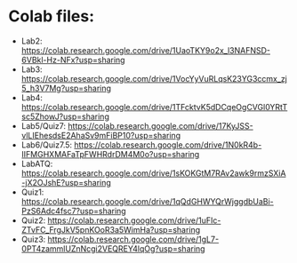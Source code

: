 # Colab files:
- Lab2: https://colab.research.google.com/drive/1UaoTKY9o2x_l3NAFNSD-6VBkl-Hz-NFx?usp=sharing
- Lab3: https://colab.research.google.com/drive/1VocYyVuRLqsK23YG3ccmx_zj5_h3V7Mg?usp=sharing
- Lab4: https://colab.research.google.com/drive/1TFcktvK5dDCqeOgCVGl0YRtTsc5ZhowJ?usp=sharing
- Lab5/Quiz7: https://colab.research.google.com/drive/17KyJSS-vlLIEhesdsE2AhaSv9mFiBP10?usp=sharing
- Lab6/Quiz7.5: https://colab.research.google.com/drive/1N0kR4b-IIFMGHXMAFaTpFWHRdrDM4M0o?usp=sharing
- LabATQ: https://colab.research.google.com/drive/1sKOKGtM7RAv2awk9rmzSXiA-jX2OJshE?usp=sharing
- Quiz1: https://colab.research.google.com/drive/1qQdGHWYQrWjggdbUaBi-PzS6Adc4fsc7?usp=sharing
- Quiz2: https://colab.research.google.com/drive/1uFIc-ZTvFC_FrgJkV5pnKOoR3a5WimHa?usp=sharing
- Quiz3: https://colab.research.google.com/drive/1gL7-0PT4zammlUZnNcgi2VEQREY4lqOg?usp=sharing
